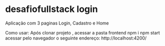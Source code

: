# desafiofullstack login

Aplicação com 3 paginas
Login, Cadastro e Home

Como usar: 
Após clonar projeto , acessar a pasta frontend
npm i 
npm start
acessar pelo navegador o seguinte endereço:
http://localhost:4200/
